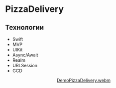 # PizzaDelivery

## Технологии

- Swift
- MVP
- UIKit
- Async/Await
- Realm
- URLSession
- GCD

<div align="center">

  
[DemoPizzaDelivery.webm](https://github.com/deshabml/PizzaDelivery/assets/110886813/6a3385a5-d406-4155-97fd-8d5569ce73d5)
